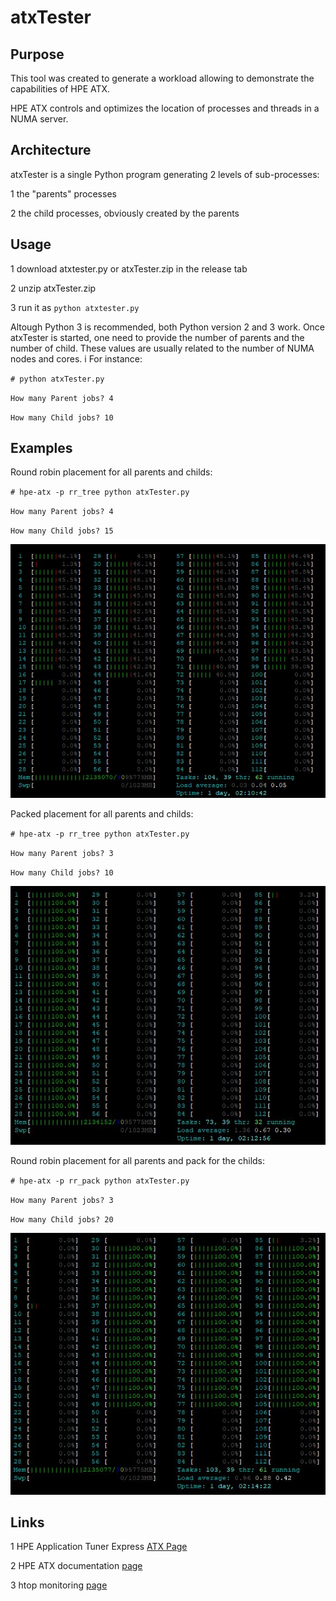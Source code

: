 # atxTester

## Purpose
This tool was created to generate a workload allowing to demonstrate the capabilities of HPE ATX.

HPE ATX controls and optimizes the location of processes and threads in a NUMA server.

## Architecture
atxTester is a single Python program generating 2 levels of sub-processes:

1 the "parents" processes 

2 the child processes, obviously created by the parents

## Usage
1 download atxtester.py or atxTester.zip in the release tab

2 unzip atxTester.zip

3 run it as `python atxtester.py`

Altough Python 3 is recommended, both Python version 2 and 3 work.
Once atxTester is started, one need to provide the number of parents and the number of child. These values are usually related to the number of NUMA nodes and cores.
i
For instance:

`# python atxTester.py`

`How many Parent jobs? 4`

`How many Child jobs? 10`

## Examples
Round robin placement for all parents and childs:

`# hpe-atx -p rr_tree python atxTester.py`

`How many Parent jobs? 4`

`How many Child jobs? 15`

![image1.JPG](./rr_tree.JPG)


Packed placement for all parents and childs:

`# hpe-atx -p rr_tree python atxTester.py`

`How many Parent jobs? 3`

`How many Child jobs? 10`

![image2.JPG](./pack.JPG)

Round robin placement for all parents and pack for the childs:

`# hpe-atx -p rr_pack python atxTester.py`

`How many Parent jobs? 3`

`How many Child jobs? 20`

![image3.JPG](./rr_pack.JPG)

## Links
1 HPE Application Tuner Express [ATX Page](https://downloads.linux.hpe.com/SDR/project/hpe-atx/index.html)

2 HPE ATX documentation [page](http://downloads.linux.hpe.com/SDR/project/hpe-atx/Using_HPE-ATX_v_1.0.2.pdf)

3 htop monitoring [page](https://hisham.hm/htop/)
